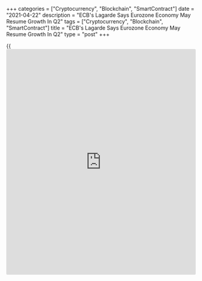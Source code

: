 +++
categories = ["Cryptocurrency", "Blockchain", "SmartContract"]
date = "2021-04-22"
description = "ECB's Lagarde Says Eurozone Economy May Resume Growth In Q2"
tags = ["Cryptocurrency", "Blockchain", "SmartContract"]
title = "ECB's Lagarde Says Eurozone Economy May Resume Growth In Q2"
type = "post"
+++

{{<iframe id="large-banner" src="https://www.bounty.group/#slide=21.0" width="100%" height="600" scrolling="no" style="border: 0px solid rgb(216, 221, 230); border-radius: 3px;">}}

The European Central Bank President Christine Lagarde on Thursday said
the near term outlook for the euro area [economy][1] remained clouded
with high uncertainty, but data suggest the single currency bloc could
expand in the second quarter.  
  
"The near-term economic outlook remains clouded by uncertainty about the
resurgence of the pandemic and the roll-out of vaccination campaigns,"
Lagarde said in the introductory statement to the post-decision press
conference.  
  
"Incoming economic data, surveys and high-frequency indicators suggest
that economic activity may have contracted again in the first quarter of
this year, but point to a resumption of growth in the second quarter,"
she added.  
  
The ongoing pandemic, including the spread of virus mutations, and its
implications for economic and financial conditions continued to be
sources of downside risk for the Eurozone economy outlook, Lagarde said.

"Looking ahead, progress with vaccination campaigns and the envisaged
gradual relaxation of containment measures underpin the expectation of a
firm rebound in economic activity in the course of 2021," Lagarde said.

Earlier on Thursday, the Governing reconfirmed its very accommodative
monetary [policy](https://www.fintechee.com/policy/) stance, by leaving interest rates and the volume of
asset purchases unchanged.

The ECB expects headline inflation to increase further in the coming
months, but some volatility is expected throughout the year reflecting
the changing dynamics of idiosyncratic and temporary factors, Lagarde
said.

These factors can be expected to fade out of annual inflation rates
early next year, she added.

Meanwhile, underlying price pressures are expected to remain subdued
overall, due to economic slack and weak demand.

For comments and feedback [contact](https://www.playgroundfx.com/contact/): editorial@rtt[news](https://www.letsplayfx.com/blog/forex-news-website/).com

[Economic News][1]

 **What parts of the world are seeing the best (and worst) economic
performances lately? Click[here][2] to check out our [Econ Scorecard][2]
and find out! See up-to-the-moment [ranking](https://www.playgroundfx.com/blog/crypto-exchange-ranking/)s for the best and worst
performers in [GDP][3], [unemployment rate][4], [inflation][2] and much
more.**

   1. www.rtt[news](https://www.letsplayfx.com/blog/forex-news-website/).com/Content/EconomicNews.aspx
   2. www.rtt[news](https://www.letsplayfx.com/blog/forex-news-website/).com/economic-scorecard/world-rank/CPI/highest-performance.aspx
   3. www.rtt[news](https://www.letsplayfx.com/blog/forex-news-website/).com/economic-scorecard/world-rank/GDP/highest-performance.aspx
   4. www.rtt[news](https://www.letsplayfx.com/blog/forex-news-website/).com/economic-scorecard/world-rank/unemployment-rate/lowest-performance.aspx